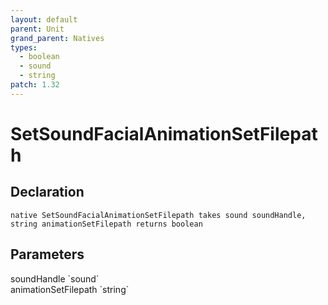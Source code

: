 ```yaml
---
layout: default
parent: Unit
grand_parent: Natives
types:
  - boolean
  - sound
  - string
patch: 1.32
---
```


# SetSoundFacialAnimationSetFilepath

## Declaration

```
native SetSoundFacialAnimationSetFilepath takes sound soundHandle, string animationSetFilepath returns boolean
```

## Parameters
<dl>
  <dt>soundHandle `sound`</dt>
  <dd></dd>

  <dt>animationSetFilepath `string`</dt>
  <dd></dd>
</dl>